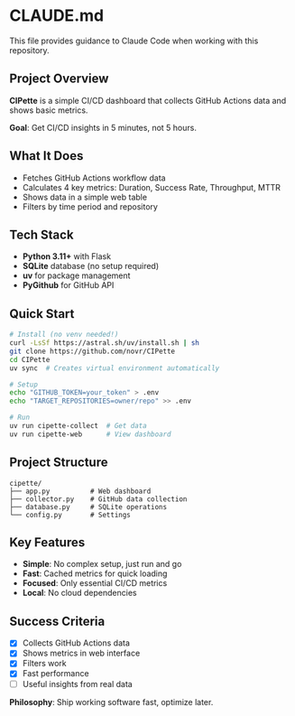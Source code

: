 # CLAUDE.md

This file provides guidance to Claude Code when working with this repository.

## Project Overview

**CIPette** is a simple CI/CD dashboard that collects GitHub Actions data and shows basic metrics.

**Goal**: Get CI/CD insights in 5 minutes, not 5 hours.

## What It Does

- Fetches GitHub Actions workflow data
- Calculates 4 key metrics: Duration, Success Rate, Throughput, MTTR
- Shows data in a simple web table
- Filters by time period and repository

## Tech Stack

- **Python 3.11+** with Flask
- **SQLite** database (no setup required)
- **uv** for package management
- **PyGithub** for GitHub API

## Quick Start

```bash
# Install (no venv needed!)
curl -LsSf https://astral.sh/uv/install.sh | sh
git clone https://github.com/novr/CIPette
cd CIPette
uv sync  # Creates virtual environment automatically

# Setup
echo "GITHUB_TOKEN=your_token" > .env
echo "TARGET_REPOSITORIES=owner/repo" >> .env

# Run
uv run cipette-collect  # Get data
uv run cipette-web      # View dashboard
```

## Project Structure

```
cipette/
├── app.py          # Web dashboard
├── collector.py    # GitHub data collection
├── database.py     # SQLite operations
└── config.py       # Settings
```

## Key Features

- **Simple**: No complex setup, just run and go
- **Fast**: Cached metrics for quick loading
- **Focused**: Only essential CI/CD metrics
- **Local**: No cloud dependencies

## Success Criteria

- [x] Collects GitHub Actions data
- [x] Shows metrics in web interface
- [x] Filters work
- [x] Fast performance
- [ ] Useful insights from real data

**Philosophy**: Ship working software fast, optimize later.